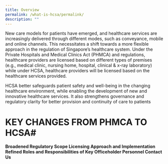 ```yaml
---
title: Overview
permalink: /what-is-hcsa/permalink/
description: ""
---
```

New care models for patients have emerged, and healthcare services are increasingly delivered through different modes, such as conveyance, mobile and online channels. This necessitates a shift towards a more flexible approach in the regulation of Singapore’s healthcare system. Under the Private Hospitals and Medical Clinics Act (PHMCA) and regulations, healthcare providers are licensed based on different types of premises (e.g., medical clinic, nursing home, hospital, clinical & x-ray laboratory) while under HCSA, healthcare providers will be licensed based on the healthcare services provided.

HCSA better safeguards patient safety and well-being in the changing healthcare environment, while enabling the development of new and innovative healthcare services. It also strengthens governance and regulatory clarity for better provision and continuity of care to patients


# KEY CHANGES FROM PHMCA TO HCSA# 
**Broadened Regulatory Scope
Licensing Approach and Implementation
Refined Roles and Responsibilities of Key Officeholder Personnel
Contact Us**
